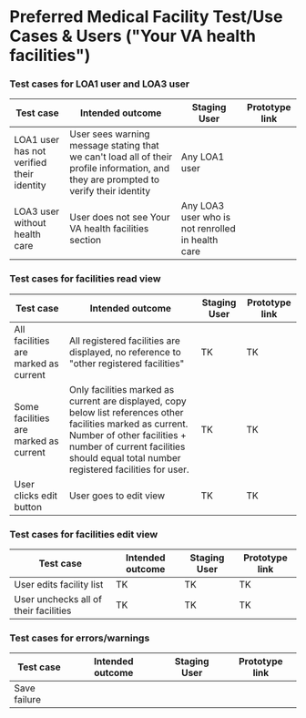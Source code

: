# Preferred Medical Facility Test/Use Cases & Users ("Your VA health facilities")


### Test cases for LOA1 user and LOA3 user

|Test case|Intended outcome|Staging User|Prototype link|
|----|----|----|----|
|LOA1 user has not verified their identity|User sees warning message stating that we can't load all of their profile information, and they are prompted to verify their identity|Any LOA1 user|
|LOA3 user without health care|User does not see Your VA health facilities section|Any LOA3 user who is not renrolled in health care|

### Test cases for facilities read view
|Test case|Intended outcome|Staging User|Prototype link|
|----|----|----|----|
| All facilities are marked as current  | All registered facilities are displayed, no reference to "other registered facilities"  | TK | TK |
| Some facilities are marked as current  | Only facilities marked as current are displayed, copy below list references other facilities marked as current.  Number of other facilities + number of current facilities should equal total number registered facilities for user.  | TK | TK |
| User clicks edit button | User goes to edit view  | TK | TK |

### Test cases for facilities edit view
|Test case|Intended outcome|Staging User|Prototype link|
|----|----|----|----|
| User edits facility list | TK | TK | TK |
| User unchecks all of their facilities | TK | TK | TK |


### Test cases for errors/warnings
|Test case|Intended outcome|Staging User|Prototype link|
|----|----|----|----|
|Save failure|  |  |  |
